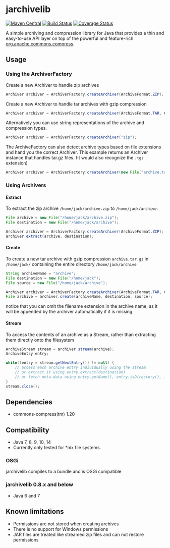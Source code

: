 jarchivelib
===========

[![Maven Central](https://maven-badges.herokuapp.com/maven-central/org.rauschig/jarchivelib/badge.svg)](https://maven-badges.herokuapp.com/maven-central/org.rauschig/jarchivelib/)
[![Build Status](https://travis-ci.org/thrau/jarchivelib.svg?branch=master)](https://travis-ci.org/thrau/jarchivelib)
[![Coverage Status](https://coveralls.io/repos/thrau/jarchivelib/badge.svg)](https://coveralls.io/r/thrau/jarchivelib)

A simple archiving and compression library for Java that provides a thin and easy-to-use API layer on top of the
powerful and feature-rich [org.apache.commons.compress].

  [org.apache.commons.compress]: http://commons.apache.org/proper/commons-compress/

Usage
-----
### Using the ArchiverFactory
Create a new Archiver to handle zip archives

```java
Archiver archiver = ArchiverFactory.createArchiver(ArchiveFormat.ZIP);
```


Create a new Archiver to handle tar archives with gzip compression

```java
Archiver archiver = ArchiverFactory.createArchiver(ArchiveFormat.TAR, CompressionType.GZIP);
```


Alternatively you can use string representations of the archive and compression types.

```java
Archiver archiver = ArchiverFactory.createArchiver("zip");
```

The ArchiveFactory can also detect archive types based on file extensions and hand you the correct Archiver. This
example returns an Archiver instance that handles tar.gz files. (It would also recognize the `.tgz` extension)

```java
Archiver archiver = ArchiverFactory.createArchiver(new File("archive.tar.gz"));
```

### Using Archivers
#### Extract
To extract the zip archive `/home/jack/archive.zip` to `/home/jack/archive`:

```java
File archive = new File("/home/jack/archive.zip");
File destination = new File("/home/jack/archive");

Archiver archiver = ArchiverFactory.createArchiver(ArchiveFormat.ZIP);
archiver.extract(archive, destination);
```

#### Create
To create a new tar archive with gzip compression `archive.tar.gz` in `/home/jack/` containing the entire directory `/home/jack/archive`

```java
String archiveName = "archive";
File destination = new File("/home/jack");
File source = new File("/home/jack/archive");

Archiver archiver = ArchiverFactory.createArchiver(ArchiveFormat.TAR, CompressionType.GZIP);
File archive = archiver.create(archiveName, destination, source);
```

notice that you can omit the filename extension in the archive name, as it will be appended by the archiver automatically if it is missing.


#### Stream

To access the contents of an archive as a Stream, rather than extracting them directly onto the filesystem

```java
ArchiveStream stream = archiver.stream(archive);
ArchiveEntry entry;

while((entry = stream.getNextEntry()) != null) {
    // access each archive entry individually using the stream
    // or extract it using entry.extract(destination)
    // or fetch meta-data using entry.getName(), entry.isDirectory(), ...
}
stream.close();
```

Dependencies
------------

* commons-compress(tm) 1.20


Compatibility
-------------

* Java 7, 8, 9, 10, 14
* Currently only tested for *nix file systems.

### OSGi

jarchivelib compiles to a bundle and is OSGi compatible

### jarchivelib 0.8.x and below

* Java 6 and 7


Known limitations
-----------------

* Permissions are not stored when creating archives
* There is no support for Windows permissions
* JAR files are treated like streamed zip files and can not restore permissions
